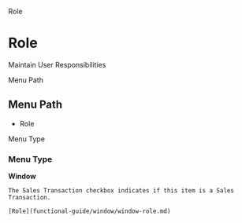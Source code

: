 
Role
# Role


Maintain User Responsibilities

Menu Path
## Menu Path



- Role

Menu Type
### Menu Type

**Window**

```
The Sales Transaction checkbox indicates if this item is a Sales Transaction.
```

```
[Role](functional-guide/window/window-role.md)
```
